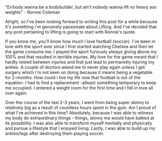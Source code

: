 "Errbody wanna be a bodybuilder, but ain't nobody wanna lift no heavy ass weights" - Ronnie Coleman

Alright, so I've been looking forward to writing this post for a while because It's something i'm  genuinely passionate about.Lifting. And I've decided that any post pertaining to lifting is going to start with Ronnie's quote. 

If you know me, you'll know how much I love football (soccer). I've been in love with the sport ever since I first started watching Chelsea and then let the game consume me. I played the sport furiously always giving above my 100% and that resulted in terrible injuries. My love for the game meant that I hardly rested between injuries and that just lead to permanetly injuring my ankles. A couple of doctors asked me to never play again unless I get surgery which i'm not keen on doing because it means being a vegetable for 2-months. How could I live my life now that football is out of the equation. I had to find a replacement -atleast something temporary to keep me occupied. I entered a weight room for the first time and I fell in love all over again.  

 Over the course of the last 2-3 years, I went from being super skinny to relatively big as a result of countless hours spent in the gym. Am I proud of what I've achieved in this time? Absolutely, because I was able to witness my body do extraordinary things - things, skinny me would have balked at its possibility. I was also able to transform myself mentally and physically and pursue a lifestyle that I enjoyed living. Lastly, I was able to build up my ankles/legs after destroying them playing soccer. 